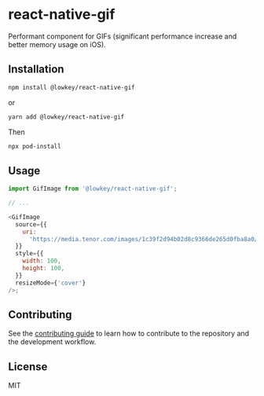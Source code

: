 # react-native-gif

Performant component for GIFs (significant performance increase and better memory usage on iOS). 

## Installation

```sh
npm install @lowkey/react-native-gif
```

or

```sh
yarn add @lowkey/react-native-gif
```

Then 

```sh
npx pod-install
```

## Usage

```js
import GifImage from '@lowkey/react-native-gif';

// ...

<GifImage
  source={{
    uri:
      'https://media.tenor.com/images/1c39f2d94b02d8c9366de265d0fba8a0/tenor.gif',
  }}
  style={{
    width: 100,
    height: 100,
  }}
  resizeMode={'cover'}
/>;
```

## Contributing

See the [contributing guide](CONTRIBUTING.md) to learn how to contribute to the repository and the development workflow.

## License

MIT
